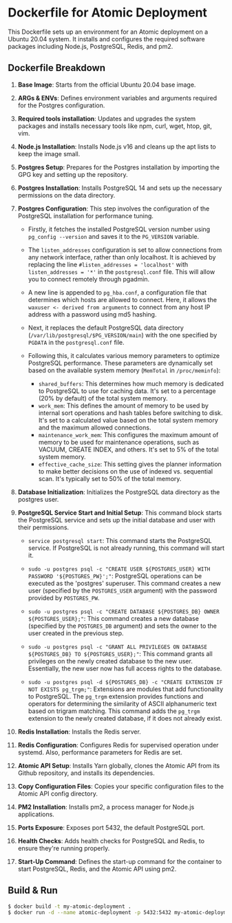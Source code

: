 # Dockerfile for Atomic Deployment

This Dockerfile sets up an environment for an Atomic deployment on a Ubuntu 20.04 system. It installs and configures the required software packages including Node.js, PostgreSQL, Redis, and pm2. 

## Dockerfile Breakdown

1. **Base Image**: Starts from the official Ubuntu 20.04 base image.

2. **ARGs & ENVs**: Defines environment variables and arguments required for the Postgres configuration.

3. **Required tools installation**: Updates and upgrades the system packages and installs necessary tools like npm, curl, wget, htop, git, vim.

4. **Node.js Installation**: Installs Node.js v16 and cleans up the apt lists to keep the image small.

5. **Postgres Setup**: Prepares for the Postgres installation by importing the GPG key and setting up the repository.

6. **Postgres Installation**: Installs PostgreSQL 14 and sets up the necessary permissions on the data directory.

7. **Postgres Configuration**: This step involves the configuration of the PostgreSQL installation for performance tuning. 

    - Firstly, it fetches the installed PostgreSQL version number using `pg_config --version` and saves it to the `PG_VERSION` variable.

    - The `listen_addresses` configuration is set to allow connections from any network interface, rather than only localhost. It is achieved by replacing the line `#listen_addresses = 'localhost'` with `listen_addresses = '*'` in the `postgresql.conf` file. This will allow you to connect remotely through pgadmin.

    - A new line is appended to `pg_hba.conf`, a configuration file that determines which hosts are allowed to connect. Here, it allows the `waxuser <- derived from arguments` to connect from any host IP address with a password using md5 hashing.

    - Next, it replaces the default PostgreSQL data directory (`/var/lib/postgresql/$PG_VERSION/main`) with the one specified by `PGDATA` in the `postgresql.conf` file.

    - Following this, it calculates various memory parameters to optimize PostgreSQL performance. These parameters are dynamically set based on the available system memory (`MemTotal` in `/proc/meminfo`):
        - `shared_buffers`: This determines how much memory is dedicated to PostgreSQL to use for caching data. It's set to a percentage (20% by default) of the total system memory.
        - `work_mem`: This defines the amount of memory to be used by internal sort operations and hash tables before switching to disk. It's set to a calculated value based on the total system memory and the maximum allowed connections.
        - `maintenance_work_mem`: This configures the maximum amount of memory to be used for maintenance operations, such as VACUUM, CREATE INDEX, and others. It's set to 5% of the total system memory.
        - `effective_cache_size`: This setting gives the planner information to make better decisions on the use of indexed vs. sequential scan. It's typically set to 50% of the total memory.

8. **Database Initialization**: Initializes the PostgreSQL data directory as the postgres user.

9. **PostgreSQL Service Start and Initial Setup**: This command block starts the PostgreSQL service and sets up the initial database and user with their permissions.

    - `service postgresql start`: This command starts the PostgreSQL service. If PostgreSQL is not already running, this command will start it. 

    - `sudo -u postgres psql -c "CREATE USER ${POSTGRES_USER} WITH PASSWORD '${POSTGRES_PW}';"`: PostgreSQL operations can be executed as the 'postgres' superuser. This command creates a new user (specified by the `POSTGRES_USER` argument) with the password provided by `POSTGRES_PW`.

    - `sudo -u postgres psql -c "CREATE DATABASE ${POSTGRES_DB} OWNER ${POSTGRES_USER};"`: This command creates a new database (specified by the `POSTGRES_DB` argument) and sets the owner to the user created in the previous step.

    - `sudo -u postgres psql -c "GRANT ALL PRIVILEGES ON DATABASE ${POSTGRES_DB} TO ${POSTGRES_USER};"`: This command grants all privileges on the newly created database to the new user. Essentially, the new user now has full access rights to the database.

    - `sudo -u postgres psql -d ${POSTGRES_DB} -c "CREATE EXTENSION IF NOT EXISTS pg_trgm;"`: Extensions are modules that add functionality to PostgreSQL. The `pg_trgm` extension provides functions and operators for determining the similarity of ASCII alphanumeric text based on trigram matching. This command adds the `pg_trgm` extension to the newly created database, if it does not already exist.

10. **Redis Installation**: Installs the Redis server.

11. **Redis Configuration**: Configures Redis for supervised operation under systemd. Also, performance parameters for Redis are set.

12. **Atomic API Setup**: Installs Yarn globally, clones the Atomic API from its Github repository, and installs its dependencies.

13. **Copy Configuration Files**: Copies your specific configuration files to the Atomic API config directory.

14. **PM2 Installation**: Installs pm2, a process manager for Node.js applications.

15. **Ports Exposure**: Exposes port 5432, the default PostgreSQL port.

16. **Health Checks**: Adds health checks for PostgreSQL and Redis, to ensure they're running properly.

17. **Start-Up Command**: Defines the start-up command for the container to start PostgreSQL, Redis, and the Atomic API using pm2.

## Build & Run
```bash
$ docker build -t my-atomic-deployment .
$ docker run -d --name atomic-deployment -p 5432:5432 my-atomic-deployment
